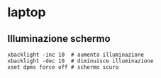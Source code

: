 # laptop


## Illuminazione schermo
```
xbacklight -inc 10  # aumenta illuminazione
xbacklight -dec 10  # diminuisce illuminazione
xset dpms force off # schermo scuro
```
